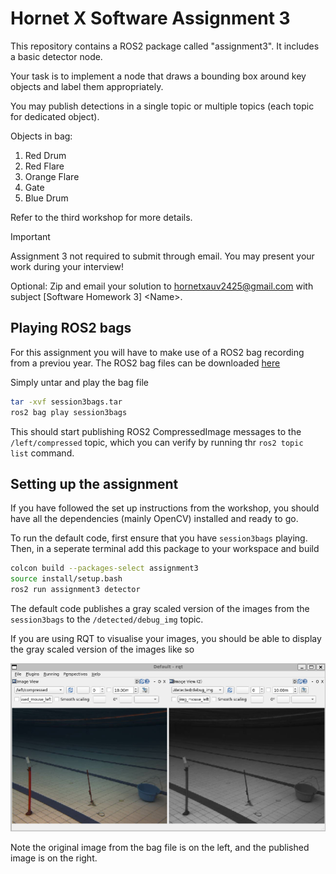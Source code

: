 # Hornet X Software Assignment 3

This repository contains a ROS2 package called "assignment3". It includes a basic detector node.

Your task is to implement a node that draws a bounding box around key objects and label them appropriately.

You may publish detections in a single topic or multiple topics (each topic for dedicated object).

Objects in bag:
1. Red Drum
2. Red Flare
3. Orange Flare
4. Gate
5. Blue Drum

Refer to the third workshop for more details.

> [!IMPORTANT]  
>Assignment 3 not required to submit through email. You may present your work during your interview!
> 
>Optional: Zip and email your solution to hornetxauv2425@gmail.com with subject [Software Homework 3] \<Name\>.

## Playing ROS2 bags

For this assignment you will have to make use of a ROS2 bag recording from a previou year.
The ROS2 bag files can be downloaded [here](https://drive.google.com/file/d/1Rtj0bMxOneBKzOfB2BrAZpJGxKcIMcY9/view?usp=drive_link)

Simply untar and play the bag file

```bash
tar -xvf session3bags.tar
ros2 bag play session3bags
```

This should start publishing ROS2 CompressedImage messages to the `/left/compressed` topic,
which you can verify by running thr `ros2 topic list` command.

## Setting up the assignment

If you have followed the set up instructions from the workshop,
you should have all the dependencies (mainly OpenCV) installed and ready to go.

To run the default code, first ensure that you have `session3bags` playing.
Then, in a seperate terminal add this package to your workspace and build

```bash
colcon build --packages-select assignment3
source install/setup.bash
ros2 run assignment3 detector
```

The default code publishes a gray scaled version of the images from the `session3bags` to the `/detected/debug_img` topic.

If you are using RQT to visualise your images,
you should be able to display the gray scaled version of the images like so

![image](assets/HornetXA3_Greyscale.png)

Note the original image from the bag file is on the left, and the published image is on the right.
